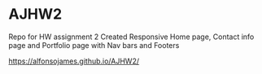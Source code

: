 # AJHW2
Repo for HW assignment 2
Created Responsive Home page, Contact info page and Portfolio page with Nav bars and Footers

https://alfonsojames.github.io/AJHW2/
